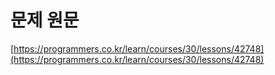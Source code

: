 # 문제 원문

[https://programmers.co.kr/learn/courses/30/lessons/42748](https://programmers.co.kr/learn/courses/30/lessons/42748)
